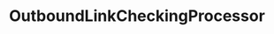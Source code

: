 ---
optionsClassName: OutboundLinkCheckingProcessorOptions
optionsClassFullName: MigrationTools.Clients.AzureDevops.Rest.Processors.OutboundLinkCheckingProcessorOptions
configurationSamples:
- name: defaults
  order: 2
  description: 
  code: There are no defaults! Check the sample for options!
  sampleFor: MigrationTools.Clients.AzureDevops.Rest.Processors.OutboundLinkCheckingProcessorOptions
- name: sample
  order: 1
  description: 
  code: There is no sample, but you can check the classic below for a general feel.
  sampleFor: MigrationTools.Clients.AzureDevops.Rest.Processors.OutboundLinkCheckingProcessorOptions
- name: classic
  order: 3
  description: 
  code: >-
    {
      "$type": "OutboundLinkCheckingProcessorOptions",
      "Enabled": false,
      "WIQLQuery": null,
      "ResultFileName": null,
      "SourceName": null,
      "TargetName": null
    }
  sampleFor: MigrationTools.Clients.AzureDevops.Rest.Processors.OutboundLinkCheckingProcessorOptions
description: missing XML code comments
className: OutboundLinkCheckingProcessor
typeName: Processors
architecture: 
options:
- parameterName: Enabled
  type: Boolean
  description: If set to `true` then the processor will run. Set to `false` and the processor will not run.
  defaultValue: missing XML code comments
- parameterName: ResultFileName
  type: String
  description: File name where the results of the outbound link checking process will be saved, typically containing details of broken or invalid links.
  defaultValue: missing XML code comments
- parameterName: SourceName
  type: String
  description: missing XML code comments
  defaultValue: missing XML code comments
- parameterName: TargetName
  type: String
  description: missing XML code comments
  defaultValue: missing XML code comments
- parameterName: WIQLQuery
  type: String
  description: WIQL (Work Item Query Language) query used to select the work items whose outbound links should be checked for validity.
  defaultValue: missing XML code comments
status: missing XML code comments
processingTarget: missing XML code comments
classFile: src/MigrationTools.Clients.AzureDevops.Rest/Processors/OutboundLinkCheckingProcessorOptions.cs
optionsClassFile: src/MigrationTools.Clients.AzureDevops.Rest/Processors/OutboundLinkCheckingProcessorOptions.cs

redirectFrom:
- /Reference/Processors/OutboundLinkCheckingProcessorOptions/
layout: reference
toc: true
permalink: /Reference/Processors/OutboundLinkCheckingProcessor/
title: OutboundLinkCheckingProcessor
categories:
- Processors
- 
topics:
- topic: notes
  path: ../../docs/Reference/Processors/OutboundLinkCheckingProcessor-notes.md
  exists: false
  markdown: ''
- topic: introduction
  path: ../../docs/Reference/Processors/OutboundLinkCheckingProcessor-introduction.md
  exists: false
  markdown: ''

---